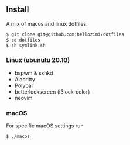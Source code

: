 ## Install

A mix of macos and linux dotfiles.

```sh
$ git clone git@github.com:hellozimi/dotfiles
$ cd dotfiles
$ sh symlink.sh
```

### Linux (ubunutu 20.10)

* bspwm & sxhkd
* Alacritty
* Polybar
* betterlockscreen (i3lock-color)
* neovim

### macOS

For specific macOS settings run

```sh
$ ./macos
```
